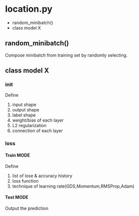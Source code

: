 # location.py

* random_minibatch()
* class model X

## random_minibatch()
Compose minibatch from training set by randomly selecting.

## class model X
### init
Define
1. input shape
2. output shape
3. label shape
4. weight/bias of each layer
5. L2 regularization
6. connection of each layer

### loss
#### Train MODE
Define
1. list of lose & accuracy history
2. loss function
3. technique of learning rate(GDS,Momentum,RMSProp,Adam)

#### Test MODE
Output the prediction
